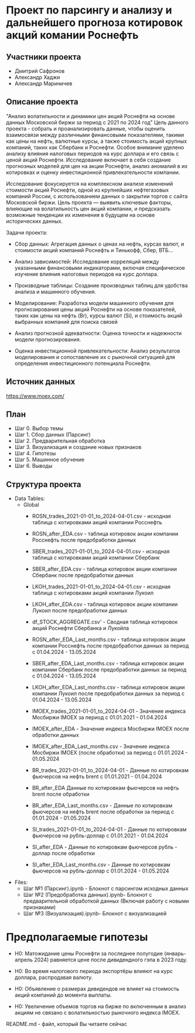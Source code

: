 # Проект по парсингу и анализу и дальнейшего прогноза котировок акций комании Роснефть

## Участники проекта
* Дмитрий Сафронов
* Александр Хаджи
* Александр Мариничев

## Описание проекта

"Анализ волатильности и динамики цен акций Роснефти на основе данных Московской биржи за период с 2021 по 2024 год" Цель данного проекта - собрать и проанализировать данные, чтобы оценить взаимосвязи между различными финансовыми показателями, такими как цены на нефть, валютные курсы, а также стоимость акций крупных компаний, таких как Сбербанк и Роснефти. Особое внимание уделено анализу влияния налоговых периодов на курс доллара и его связь с ценой акций Роснефти. Исследование включает в себя создание прогнозных моделей для цен на акции Роснефти, анализ аномалий в их котировках и оценку инвестиционной привлекательности компании.

Исследование фокусируется на комплексном анализе изменений стоимости акций Роснефти, одной из крупнейших нефтегазовых компаний России, с использованием данных о закрытии торгов с сайта Московской биржи. Цель проекта — выявить ключевые факторы, влияющие на волатильность цен акций компании, и предсказать возможные тенденции их изменения в будущем на основе исторических данных.

Задачи проекта:

* Сбор данных: Агрегация данных о ценах на нефть, курсах валют, и стоимости акций компаний Роснефть и Тинькофф, Сбер, ВТБ...

* Анализ зависимостей: Исследование корреляций между указанными финансовыми индикаторами, включая специфическое изучение влияния налоговых периодов на курс доллара.

* Производные таблицы: Создание производных таблиц для удобства анализа и машинного обучения.

* Моделирование: Разработка модели машинного обучения для прогнозирования цены акций Роснефти на основе показателей, таких как цены на нефть (Br), курсы валют (Si), и стоимость акций выбранных компаний для поиска связей

* Анализ прогнозной адекватности: Оценка точности и надежности модели прогнозирования.

* Оценка инвестиционной привлекательности: 
Анализ результатов моделирования и сопоставление их с рыночной ситуацией для определения инвестиционного потенциала Роснефти.

## Источник данных
https://www.moex.com/

## План

* Шаг 0. Выбор темы
* Шаг 1. Сбор данных (Парсинг)
* Шаг 2. Предварительная обработка
* Шаг 3. Визуализация и создание новых признаков
* Шаг 4. Гипотезы
* Шаг 5. Машинное обучение
* Шаг 6. Выводы
## Структура проекта

* Data Tables:
  * Global
    * ROSN_trades_2021-01-01_to_2024-04-01.csv - исходная таблица с котировками акций компании Росснефть
    * ROSN_after_EDA.csv - таблица котировок акции компании Росснефть после предобработки данных
  
    * SBER_trades_2021-01-01_to_2024-04-01.csv - исходная таблица с котировками акций компании Сбербанк
    * SBER_after_EDA.csv - таблица котировок акции компании Сбербанк после предобработки данных

    * LKOH_trades_2021-01-01_to_2024-04-01.csv - исходная таблица с котировками акций компании Лукоил
    * LKOH_after_EDA.csv - таблица котировок акции компании Лукоил после предобработки данных
    * df_STOCK_AGGREGATE.csv' - Сводная таблица котировок акций Роснефти Сбербанка и Лукойла
   
    * ROSN_after_EDA_Last_months.csv - таблица котировок акции компании Росснефть после предобработки данных за период с 01.04.2024 - 13.05.2024
    * SBER_after_EDA_Last_months.csv - таблица котировок акции компании Сбербанк после предобработки данных за период с 01.04.2024 - 13.05.2024
    * LKOH_after_EDA_Last_months.csv - таблица котировок акции компании Лукоил после предобработки данных за период с 01.04.2024 - 13.05.2024
   
    * IMOEX_trades_2021-01-01_to_2024-04-01 - Значение индекса Мосбиржи IMOEX за период с 01.01.2021 - 01.04.2024
    * IMOEX_after_EDA - Значение индекса Мосбиржи IMOEX после обработки данных
    * IMOEX_after_EDA_Last_months.csv - Значение индекса Мосбиржи IMOEX (после обработки) за период с 01.01.2024 - 01.05.2024
   
    * BR_trades_2021-01-01_to_2024-04-01 - Данные по котировкам фьючерсов на нефть brent с 01.01.2021 - 01.04.2024
    * BR_after_EDA Данные по котировкам фьючерсов на нефть brent после обработки
    * BR_after_EDA_Last_months.csv - Данные по котировкам фьючерсов на нефть brent после обработки за период с 01.01.2024 - 01.05.2024
   
    * SI_trades_2021-01-01_to_2024-04-01 - Данные по котировкам фьючерсов на рубль-доллар с 01.01.2021 - 01.04.2024
    * SI_after_EDA - Данные по котировкам фьючерсов рубль - доллар после обработки
    * SI_after_EDA_Last_months.csv - Данные по котировкам фьючерсов на рубль-доллар с 01.01.2024 - 01.05.2024
* Files:
  * Шаг №1 (Парсинг).ipynb - Блокнот с парсингом исходных данных
  * Шаг №2 (Предобработка данных).ipynb- Блокнот с предварительной обработкой данных (Включая работу с новыми признаками)
  * Шаг №3 (Визуализация).ipynb- Блокнот с визуализацией
# Предполагаемые гипотезы 

* H0: Матожидание цены Роснефти за последнее полугодие (январь-апрель 2024) равняется цене после дивидендного гэпа в 2023 году.

* H0: Во время налогового периода экспортёры влияют на курс доллара, распродавая валюту.

* H0: Объявление о размерах дивидендов не влияет на стоимость акций компаний до момента выплаты.

* H0: Увеличение объемов торгов на бирже по включенным в анализ акциям не связано с волатильностью рыночного индекса IMOEX.


README.md - файл, который Вы читаете сейчас


